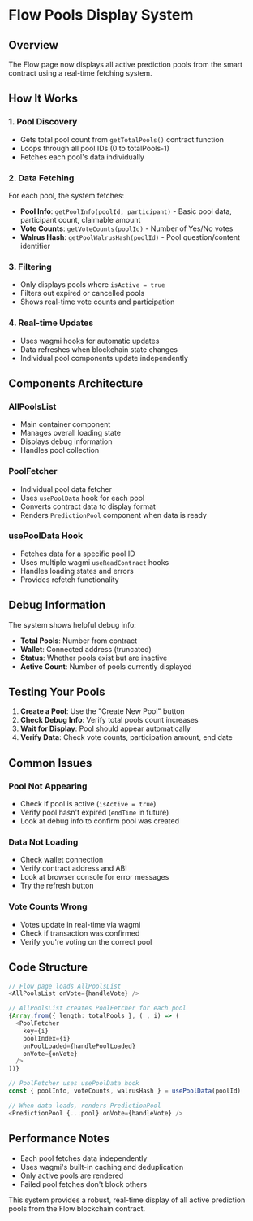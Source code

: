 # Flow Pools Display System

## Overview
The Flow page now displays all active prediction pools from the smart contract using a real-time fetching system.

## How It Works

### 1. Pool Discovery
- Gets total pool count from `getTotalPools()` contract function
- Loops through all pool IDs (0 to totalPools-1)
- Fetches each pool's data individually

### 2. Data Fetching
For each pool, the system fetches:
- **Pool Info**: `getPoolInfo(poolId, participant)` - Basic pool data, participant count, claimable amount
- **Vote Counts**: `getVoteCounts(poolId)` - Number of Yes/No votes
- **Walrus Hash**: `getPoolWalrusHash(poolId)` - Pool question/content identifier

### 3. Filtering
- Only displays pools where `isActive = true`
- Filters out expired or cancelled pools
- Shows real-time vote counts and participation

### 4. Real-time Updates
- Uses wagmi hooks for automatic updates
- Data refreshes when blockchain state changes
- Individual pool components update independently

## Components Architecture

### AllPoolsList
- Main container component
- Manages overall loading state
- Displays debug information
- Handles pool collection

### PoolFetcher
- Individual pool data fetcher
- Uses `usePoolData` hook for each pool
- Converts contract data to display format
- Renders `PredictionPool` component when data is ready

### usePoolData Hook
- Fetches data for a specific pool ID
- Uses multiple wagmi `useReadContract` hooks
- Handles loading states and errors
- Provides refetch functionality

## Debug Information

The system shows helpful debug info:
- **Total Pools**: Number from contract
- **Wallet**: Connected address (truncated)
- **Status**: Whether pools exist but are inactive
- **Active Count**: Number of pools currently displayed

## Testing Your Pools

1. **Create a Pool**: Use the "Create New Pool" button
2. **Check Debug Info**: Verify total pools count increases
3. **Wait for Display**: Pool should appear automatically
4. **Verify Data**: Check vote counts, participation amount, end date

## Common Issues

### Pool Not Appearing
- Check if pool is active (`isActive = true`)
- Verify pool hasn't expired (`endTime` in future)
- Look at debug info to confirm pool was created

### Data Not Loading
- Check wallet connection
- Verify contract address and ABI
- Look at browser console for error messages
- Try the refresh button

### Vote Counts Wrong
- Votes update in real-time via wagmi
- Check if transaction was confirmed
- Verify you're voting on the correct pool

## Code Structure

```typescript
// Flow page loads AllPoolsList
<AllPoolsList onVote={handleVote} />

// AllPoolsList creates PoolFetcher for each pool
{Array.from({ length: totalPools }, (_, i) => (
  <PoolFetcher 
    key={i} 
    poolIndex={i} 
    onPoolLoaded={handlePoolLoaded}
    onVote={onVote}
  />
))}

// PoolFetcher uses usePoolData hook
const { poolInfo, voteCounts, walrusHash } = usePoolData(poolId)

// When data loads, renders PredictionPool
<PredictionPool {...pool} onVote={handleVote} />
```

## Performance Notes

- Each pool fetches data independently
- Uses wagmi's built-in caching and deduplication
- Only active pools are rendered
- Failed pool fetches don't block others

This system provides a robust, real-time display of all active prediction pools from the Flow blockchain contract. 